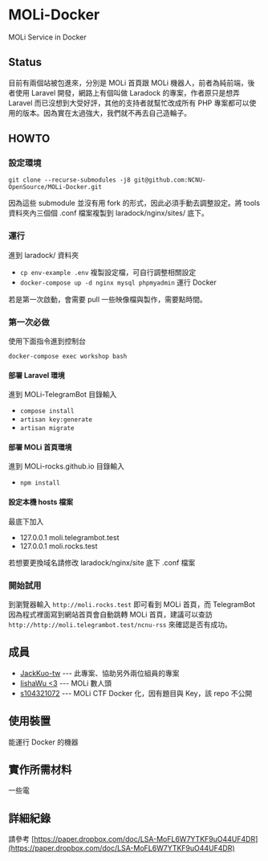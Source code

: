 # MOLi-Docker

MOLi Service in Docker

## Status

目前有兩個站被包進來，分別是 MOLi 首頁跟 MOLi 機器人，前者為純前端，後者使用 Laravel 開發，網路上有個叫做 Laradock 的專案，作者原只是想弄 Laravel 而已沒想到大受好評，其他的支持者就幫忙改成所有 PHP 專案都可以使用的版本。因為實在太過強大，我們就不再去自己造輪子。

## HOWTO

### 設定環境

 `git clone --recurse-submodules -j8 git@github.com:NCNU-OpenSource/MOLi-Docker.git`

 因為這些 submodule 並沒有用 fork 的形式，因此必須手動去調整設定。將 tools 資料夾內三個個 .conf 檔案複製到 laradock/nginx/sites/ 底下。

### 運行

進到 laradock/ 資料夾

- `cp env-example .env` 複製設定檔，可自行調整相關設定
- `docker-compose up -d nginx mysql phpmyadmin` 運行 Docker

若是第一次啟動，會需要 pull 一些映像檔與製作，需要點時間。

### 第一次必做

使用下面指令進到控制台

`docker-compose exec workshop bash`

#### 部署 Laravel 環境

進到 MOLi-TelegramBot 目錄輸入

- `compose install`
- `artisan key:generate`
- `artisan migrate`

#### 部署 MOLi 首頁環境

進到 MOLi-rocks.github.io 目錄輸入

- `npm install`

#### 設定本機 hosts 檔案

最底下加入

- 127.0.0.1    moli.telegrambot.test
- 127.0.0.1    moli.rocks.test

若想要更換域名請修改 laradock/nginx/site 底下 .conf 檔案

### 開始試用

到瀏覽器輸入 `http://moli.rocks.test` 即可看到 MOLi 首頁，而 TelegramBot 因為程式裡面寫到網站首頁會自動跳轉 MOLi 首頁，建議可以查訪 `http://http://moli.telegrambot.test/ncnu-rss` 來確認是否有成功。

## 成員

- [JackKuo-tw](https://github.com/JackKuo-tw) --- 此專案、協助另外兩位組員的專案
- [IishaWu <3](https://github.com/IishaWu)  --- MOLi 數人頭
- [s104321072](https://github.com/s104321072) --- MOLi CTF Docker 化，因有題目與 Key，該 repo 不公開

## 使用裝置

能運行 Docker 的機器

## 實作所需材料

一些電

## 詳細紀錄

請參考
[https://paper.dropbox.com/doc/LSA-MoFL6W7YTKF9uO44UF4DR](https://paper.dropbox.com/doc/LSA-MoFL6W7YTKF9uO44UF4DR)
